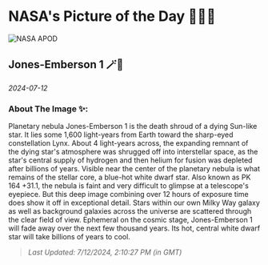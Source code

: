 
# NASA's Picture of the Day 🧑‍🚀💫

  ![NASA APOD](https://apod.nasa.gov/apod/image/2407/PK164_vdef3.jpg)
  
  ## Jones-Emberson 1 🪄🌌
  
  _2024-07-12_
  
  ### About The Image ✨: 
  
  Planetary nebula Jones-Emberson 1 is the death shroud of a dying Sun-like star. It lies some 1,600 light-years from Earth toward the sharp-eyed constellation Lynx. About 4 light-years across, the expanding remnant of the dying star's atmosphere was shrugged off into interstellar space, as the star's central supply of hydrogen and then helium for fusion was depleted after billions of years. Visible near the center of the planetary nebula is what remains of the stellar core, a blue-hot white dwarf star.  Also known as PK 164 +31.1, the nebula is faint and very difficult to glimpse at a telescope's eyepiece. But this deep image combining over 12 hours of exposure time does show it off in exceptional detail. Stars within our own Milky Way galaxy as well as background galaxies across the universe are scattered through the clear field of view. Ephemeral on the cosmic stage, Jones-Emberson 1 will fade away over the next few thousand years. Its hot, central white dwarf star will take billions of years to cool.
  
  
  
  > _Last Updated: 7/12/2024, 2:10:27 PM (in GMT)_
  